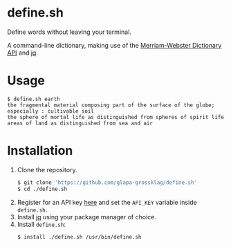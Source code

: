 # define.sh

Define words without leaving your terminal.

A command-line dictionary, making use of the [Merriam-Webster Dictionary
API](https://dictionaryapi.com/) and [jq](https://stedolan.github.io/jq/).

# Usage

```
$ define.sh earth
the fragmental material composing part of the surface of the globe; especially : cultivable soil
the sphere of mortal life as distinguished from spheres of spirit life
areas of land as distinguished from sea and air
```

# Installation

1. Clone the repository.
   ```sh
   $ git clone 'https://github.com/glapa-grossklag/define.sh'
   $ cd ./define.sh
   ```
2. Register for an API key [here](https://dictionaryapi.com/) and set the `API_KEY` variable inside `define.sh`.
3. Install [jq](https://stedolan.github.io/jq/) using your package manager of choice.
4. Install `define.sh`:
   ```sh
   $ install ./define.sh /usr/bin/define.sh
   ```
